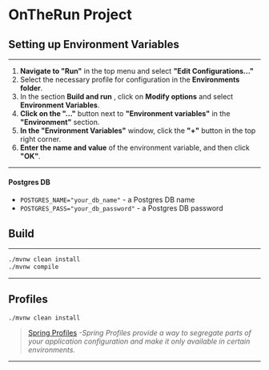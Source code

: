 # OnTheRun Project

## Setting up Environment Variables

---
1. **Navigate to "Run"** in the top menu and select **"Edit Configurations..."**
2. Select the necessary profile for configuration in the **Environments folder**.
3. In the section **Build and run** , click on **Modify options** and select **Environment Variables**.
5. **Click on the "..."** button next to **"Environment variables"** in the **"Environment"** section.
6. **In the "Environment Variables"** window, click the **"+"** button in the top right corner.
7. **Enter the name and value** of the environment variable, and then click **"OK"**.

---

#### Postgres DB
 - `POSTGRES_NAME="your_db_name"` - a Postgres DB name 
 - `POSTGRES_PASS="your_db_password"` - a Postgres DB password

## Build

---
```bash
./mvnw clean install
./mvnw compile
```

---
## Profiles
```bash
./mvnw clean install 
```
>[Spring Profiles](https://www.baeldung.com/spring-profiles)
*-Spring Profiles provide a way to segregate parts of your application configuration and make it only available in certain environments.*
---
